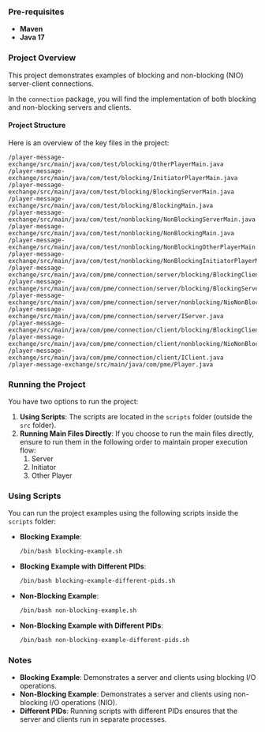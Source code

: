 ### Pre-requisites

- **Maven**
- **Java 17**

### Project Overview

This project demonstrates examples of blocking and non-blocking (NIO) server-client connections.

In the `connection` package, you will find the implementation of both blocking and non-blocking servers and clients.

#### Project Structure

Here is an overview of the key files in the project:

```
/player-message-exchange/src/main/java/com/test/blocking/OtherPlayerMain.java
/player-message-exchange/src/main/java/com/test/blocking/InitiatorPlayerMain.java
/player-message-exchange/src/main/java/com/test/blocking/BlockingServerMain.java
/player-message-exchange/src/main/java/com/test/blocking/BlockingMain.java
/player-message-exchange/src/main/java/com/test/nonblocking/NonBlockingServerMain.java
/player-message-exchange/src/main/java/com/test/nonblocking/NonBlockingMain.java
/player-message-exchange/src/main/java/com/test/nonblocking/NonBlockingOtherPlayerMain.java
/player-message-exchange/src/main/java/com/test/nonblocking/NonBlockingInitiatorPlayerMain.java
/player-message-exchange/src/main/java/com/pme/connection/server/blocking/BlockingClientHandler.java
/player-message-exchange/src/main/java/com/pme/connection/server/blocking/BlockingServer.java
/player-message-exchange/src/main/java/com/pme/connection/server/nonblocking/NioNonBlockingServer.java
/player-message-exchange/src/main/java/com/pme/connection/server/IServer.java
/player-message-exchange/src/main/java/com/pme/connection/client/blocking/BlockingClient.java
/player-message-exchange/src/main/java/com/pme/connection/client/nonblocking/NioNonBlockingClient.java
/player-message-exchange/src/main/java/com/pme/connection/client/IClient.java
/player-message-exchange/src/main/java/com/pme/Player.java
```

### Running the Project

You have two options to run the project:

1. **Using Scripts**: The scripts are located in the `scripts` folder (outside the `src` folder).
2. **Running Main Files Directly**: If you choose to run the main files directly, ensure to run them in the following order to maintain proper execution flow:
    1. Server
    2. Initiator
    3. Other Player

### Using Scripts

You can run the project examples using the following scripts inside the `scripts` folder:

- **Blocking Example**:
  ```bash
  /bin/bash blocking-example.sh 
  ```

- **Blocking Example with Different PIDs**:
  ```bash
  /bin/bash blocking-example-different-pids.sh
  ```

- **Non-Blocking Example**:
  ```bash
  /bin/bash non-blocking-example.sh
  ```

- **Non-Blocking Example with Different PIDs**:
  ```bash
  /bin/bash non-blocking-example-different-pids.sh
  ```

### Notes

- **Blocking Example**: Demonstrates a server and clients using blocking I/O operations.
- **Non-Blocking Example**: Demonstrates a server and clients using non-blocking I/O operations (NIO).
- **Different PIDs**: Running scripts with different PIDs ensures that the server and clients run in separate processes.
